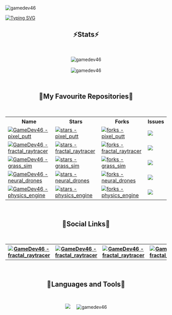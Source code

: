 <p align="left"> <img src="https://komarev.com/ghpvc/?username=gamedev46&label=Profile%20views&color=green&style=for-the-badge&labelColor=1f1f22" alt="gamedev46" /> </p>

<a href="https://git.io/typing-svg"><img src="https://readme-typing-svg.demolab.com?font=Montserrat&size=40&duration=3000&pause=1000&color=31A8FF&center=true&vCenter=true&random=false&width=1000&height=100&lines=Hello+there+%F0%9F%91%8B;Welcome+to+my+profile!" alt="Typing SVG" /></a>

<h2 align="center">⚡Stats⚡</h2>
<br>

<p align="center">
  <img align="center" src="https://github-readme-streak-stats.herokuapp.com/?user=gamedev46&theme=dark" alt="gamedev46" />
  <br>
  <br>
  <img align="center" src="https://github-readme-stats.vercel.app/api?username=gamedev46&show_icons=true&theme=dark&locale=en" alt="gamedev46" />
</p>

<br>

<h2 align="center">🌟My Favourite Repositories🌟</h2>
<br>

<p align="center">

   <table align="center">
    <tr>
      <th>Name</th>
      <th>Stars</th>
      <th>Forks</th>
      <th>Issues</th>
    </tr>
     <!-- Pixel Putt -->
    <tr>
      <td>
        <a href="https://github.com/GameDev46/pixel_putt">
          <img src="https://img.shields.io/static/v1?label=pixel_putt&message=%20&color=1f1f22&logo=github&style=for-the-badge&labelColor=1f1f22" alt="GameDev46 - pixel_putt">
        </a>
      </td>
      <td>
        <a href="https://github.com/GameDev46/pixel_putt/stargazers">
          <img src="https://img.shields.io/github/stars/GameDev46/pixel_putt?style=for-the-badge&labelColor=1f1f22" alt="stars - pixel_putt">
        </a>
      </td>
      <td>
        <a href="https://github.com/GameDev46/pixel_putt/forks">
          <img src="https://img.shields.io/github/forks/GameDev46/pixel_putt?style=for-the-badge&labelColor=1f1f22" alt="forks - pixel_putt">
        </a>
      </td>
      <td>
        <a href="https://github.com/GameDev46/pixel_putt/issues">
            <img src="https://img.shields.io/github/issues/GameDev46/pixel_putt?style=for-the-badge&labelColor=1f1f22&color=red"/>
        </a>
      </td>
    </tr>
     <!-- Fractal raytracer -->
    <tr>
      <td>
        <a href="https://github.com/GameDev46/fractal_raytracer">
          <img src="https://img.shields.io/static/v1?label=fractal_raytracer&message=%20&color=1f1f22&logo=github&style=for-the-badge&labelColor=1f1f22" alt="GameDev46 - fractal_raytracer">
        </a>
      </td>
      <td>
        <a href="https://github.com/GameDev46/fractal_raytracer/stargazers">
          <img src="https://img.shields.io/github/stars/GameDev46/fractal_raytracer?style=for-the-badge&labelColor=1f1f22" alt="stars - fractal_raytracer">
        </a>
      </td>
      <td>
        <a href="https://github.com/GameDev46/fractal_raytracer/forks">
          <img src="https://img.shields.io/github/forks/GameDev46/fractal_raytracer?style=for-the-badge&labelColor=1f1f22" alt="forks - fractal_raytracer">
        </a>
      </td>
      <td>
        <a href="https://github.com/GameDev46/fractal_raytracer/issues">
            <img src="https://img.shields.io/github/issues/GameDev46/fractal_raytracer?style=for-the-badge&labelColor=1f1f22&color=red"/>
        </a>
      </td>
    </tr>
    <!-- Grass sim -->
    <tr>
      <td>
        <a href="https://github.com/GameDev46/grass_sim">
          <img src="https://img.shields.io/static/v1?label=grass_sim&message=%20&color=1f1f22&logo=github&style=for-the-badge&labelColor=1f1f22" alt="GameDev46 - grass_sim">
        </a>
      </td>
      <td>
        <a href="https://github.com/GameDev46/grass_sim/stargazers">
          <img src="https://img.shields.io/github/stars/GameDev46/grass_sim?style=for-the-badge&labelColor=1f1f22" alt="stars - grass_sim">
        </a>
      </td>
      <td>
        <a href="https://github.com/GameDev46/grass_sim/forks">
            <img src="https://img.shields.io/github/forks/GameDev46/grass_sim?style=for-the-badge&labelColor=1f1f22" alt="forks - grass_sim">
        </a>
      </td>
      <td>
        <a href="https://github.com/GameDev46/grass_sim/issues">
          <img src="https://img.shields.io/github/issues/GameDev46/grass_sim?style=for-the-badge&labelColor=1f1f22&color=red"/>
        </a>
      </td>
    </tr>
    <!-- Neural Drones -->
    <tr>
      <td>
        <a href="https://github.com/GameDev46/neural_drones">
          <img src="https://img.shields.io/static/v1?label=neural_drones&message=%20&color=1f1f22&logo=github&style=for-the-badge&labelColor=1f1f22" alt="GameDev46 - neural_drones">
        </a>
      </td>
      <td>
        <a href="https://github.com/GameDev46/neural_drones/stargazers">
          <img src="https://img.shields.io/github/stars/GameDev46/neural_drones?style=for-the-badge&labelColor=1f1f22" alt="stars - neural_drones">
        </a>
      </td>
      <td>
        <a href="https://github.com/GameDev46/neural_drones/forks">
          <img src="https://img.shields.io/github/forks/GameDev46/neural_drones?style=for-the-badge&labelColor=1f1f22" alt="forks - neural_drones">
      </a>
      </td>
      <td>
        <a href="https://github.com/GameDev46/neural_drones/issues">
          <img src="https://img.shields.io/github/issues/GameDev46/neural_drones?style=for-the-badge&labelColor=1f1f22&color=red"/>
      </a>
      </td>
    </tr>
    <!-- Fourier Transform -->
    <tr>
      <td>
        <a href="https://github.com/GameDev46/physics_engine">
          <img src="https://img.shields.io/static/v1?label=physics_engine&message=%20&color=1f1f22&logo=github&style=for-the-badge&labelColor=1f1f22" alt="GameDev46 - physics_engine">
        </a>
      </td>
      <td>
        <a href="https://github.com/GameDev46/physics_engine/stargazers">
          <img src="https://img.shields.io/github/stars/GameDev46/physics_engine?style=for-the-badge&labelColor=1f1f22" alt="stars - physics_engine">
        </a>
      </td>
      <td>
        <a href="https://github.com/GameDev46/physics_engine/forks">
          <img src="https://img.shields.io/github/forks/GameDev46/physics_engine?style=for-the-badge&labelColor=1f1f22" alt="forks - physics_engine">
      </a>
      </td>
      <td>
        <a href="https://github.com/GameDev46/physics_engine/issues">
          <img src="https://img.shields.io/github/issues/GameDev46/physics_engine?style=for-the-badge&labelColor=1f1f22&color=red"/>
      </a>
      </td>
    </tr>
  </table>
</p>

<br>

<h2 align="center">📱Social Links📱</h2>
<br>

<p align="center">

<p align="center">
  
  <table align="center">
    <th>    
      <a href="https://twitter.com/gamedev46">
          <img src="https://img.shields.io/static/v1?label=Twitter&message=%20&color=blue&logo=twitter&style=for-the-badge&labelColor=1f1f22" alt="GameDev46 - fractal_raytracer">
      </a>
    </th>
    <th> 
      <a href="https://youtube.com/@gamedev46">
          <img src="https://img.shields.io/static/v1?label=Youtube&message=%20&color=red&logo=youtube&style=for-the-badge&labelColor=1f1f22&logoColor=red" alt="GameDev46 - fractal_raytracer">
      </a>
    </th>
    <th> 
      <a href="https://www.reddit.com/user/TennisImportant9406">
          <img src="https://img.shields.io/static/v1?label=Reddit&message=%20&color=orange&logo=reddit&style=for-the-badge&labelColor=1f1f22" alt="GameDev46 - fractal_raytracer">
      </a>
    </th>
    <th> 
      <a href="https://replit.com/@GameDev46">
          <img src="https://img.shields.io/static/v1?label=Replit&message=%20&color=orange&logo=replit&style=for-the-badge&labelColor=1f1f22" alt="GameDev46 - fractal_raytracer">
      </a>
    </th>
  </table>
</p>

<br>

<h2 align="center">🔨Languages and Tools🔨</h2>
<br>

<p align="center">
  <img src="https://skillicons.dev/icons?i=c,cpp,cs,html,css,js,nodejs,py,github,blender,replit,unity,visualstudio,vscode,threejs&perline=5">
  &nbsp;
  &nbsp;
  <img src="https://github-readme-stats.vercel.app/api/top-langs?username=gamedev46&show_icons=true&theme=dark&locale=en&layout=compact" alt="gamedev46" />
</p>



